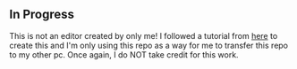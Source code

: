 ## In Progress
This is not an editor created by only me! I followed a tutorial from [here](https://viewsourcecode.org/snaptoken/kilo/) to create this and I'm only using this repo as a way for me to transfer this repo to my other pc. Once again, I do NOT take credit for this work.